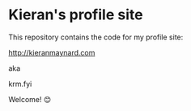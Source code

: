 # Kieran's profile site 

This repository contains the code for my profile site:

http://kieranmaynard.com

aka

krm.fyi

Welcome! 😊
